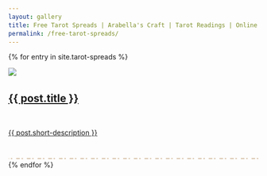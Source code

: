 ```yaml
---
layout: gallery
title: Free Tarot Spreads | Arabella's Craft | Tarot Readings | Online Tarot Card Reading
permalink: /free-tarot-spreads/
---
```


{% for entry in site.tarot-spreads %}
  <article>
    <img src="/assets/img/article/{{post.img}}">
    <a href="{{ post.url }}">
    <h1>
      {{ post.title }}
    </h1>
    <br>
    <p class="no-padding-bottom">{{ post.short-description }}</p>
    </a>
  </article>
  <br>
  <img src="/assets/img/divider.svg">
{% endfor %}
